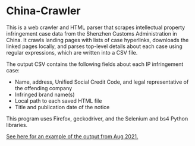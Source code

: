 # China-Crawler

This is a web crawler and HTML parser that scrapes intellectual property infringement case data from the Shenzhen Customs Administration in China. It crawls landing pages with lists of case hyperlinks, downloads the linked pages locally, and parses top-level details about each case using regular expressions, which are written into a CSV file.

The output CSV contains the following fields about each IP infringement case:

* Name, address, Unified Social Credit Code, and legal representative of the offending company
* Infringed brand name(s)
* Local path to each saved HTML file
* Title and publication date of the notice

This program uses Firefox, geckodriver, and the Selenium and bs4 Python libraries.

[See here for an example of the output from Aug 2021.](https://github.com/HernandezPatrick/China-Crawler/files/6978722/Aug_2021_Crawl_Artifacts.zip)
